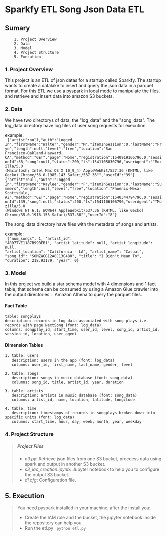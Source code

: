 # Sparkfy ETL Song Json Data ETL

## Sumary
        1. Project Overview
        2. Data
        3. Model
        4. Project Structure
        5. Execution

### 1. Project Overview
This project is an ETL of json datas for a startup called Sparkfy. The startup wants to create a datalake to insert and query the json data in a parquet format. For this ETL we use a pyspark in local mode to manipulate the files, and retrieve and insert data into amazon S3 buckets.

### 2. Data
We have two directorys of data, the "log_data" and the "song_data". 
The log_data directory have log files of user song requests for execution. 

example:
<br>
<code>
{"artist":null,"auth":"Logged In","firstName":"Walter","gender":"M","itemInSession":0,"lastName":"Frye","length":null,"level":"free","location":"San Francisco-Oakland-Hayward, CA","method":"GET","page":"Home","registration":1540919166796.0,"sessionId":38,"song":null,"status":200,"ts":1541105830796,"userAgent":"\"Mozilla\/5.0 (Macintosh; Intel Mac OS X 10_9_4) AppleWebKit\/537.36 (KHTML, like Gecko) Chrome\/36.0.1985.143 Safari\/537.36\"","userId":"39"}
{"artist":null,"auth":"Logged In","firstName":"Kaylee","gender":"F","itemInSession":0,"lastName":"Summers","length":null,"level":"free","location":"Phoenix-Mesa-Scottsdale, AZ","method":"GET","page":"Home","registration":1540344794796.0,"sessionId":139,"song":null,"status":200,"ts":1541106106796,"userAgent":"\"Mozilla\/5.0 (Windows NT 6.1; WOW64) AppleWebKit\/537.36 (KHTML, like Gecko) Chrome\/35.0.1916.153 Safari\/537.36\"","userId":"8"}
</code>

The song_data directory have files with the metadata of songs and artists.

example:
<br>
<code>
{"num_songs": 1, "artist_id": "ARD7TVE1187B99BFB1", "artist_latitude": null, "artist_longitude": null, "artist_location": "California - LA", "artist_name": "Casual", "song_id": "SOMZWCG12A8C13C480", "title": "I Didn't Mean To", "duration": 218.93179, "year": 0}
</code>

### 3. Model
In this project we build a star schema model with 4 dimensions and 1 fact table, that schema can be consumed by using a Amazon Glue crawler into the output directories + Amazon Athena to query the parquet files.

#### Fact Table
    table: songplays  
    description: records in log data associated with song plays i.e. records with page NextSong (font: log_data)
    columns: songplay_id, start_time, user_id, level, song_id, artist_id, session_id, location, user_agent
#### Dimension Tables
    1. table: users
       description: users in the app (font: log_data)
       columns: user_id, first_name, last_name, gender, level

    2. table: songs
       description: songs in music database (font: song_data)
       columns: song_id, title, artist_id, year, duration

    3. table: artists
       description: artists in music database (font: song_data)
       columns: artist_id, name, location, latitude, longitude
    
    4. table: time 
       description: timestamps of records in songplays broken down into specific units (font: log_data)
       columns: start_time, hour, day, week, month, year, weekday
    
### 4. Project Structure

> ##### Project Files
>
> - *etl.py*: Retrieve json files from one S3 bucket, proccess data using spark and output in another S3 bucket.
> - *s3_iac_creation.ipynb*: Jupyter notebook to help you to configure the output S3 bucket.
> - *dl.cfg*: Configuration file.


## 5. Execution
> You need pyspark installed in your machine, after the install you:
> - Create the IAM role and the bucket, the jupyter notebook inside the repository can help you.
> - Run the etl.py
> <code> python etl.py </code>